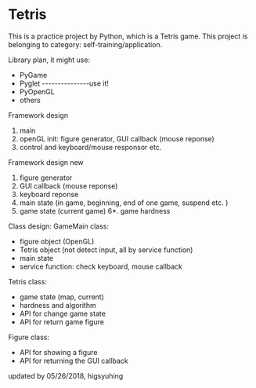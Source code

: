 # Tetris
This is a practice project by Python, which is a Tetris game. 
This project is belonging to category: self-training/application. 

Library plan, it might use: 
- PyGame
- Pyglet  ---------------use it! 
- PyOpenGL
- others

Framework design
1. main
2. openGL init: figure generator, GUI callback (mouse reponse)
3. control and keyboard/mouse responsor
etc. 

Framework design new
1. figure generator
2. GUI callback (mouse reponse)
3. keyboard reponse
4. main state (in game, beginning, end of one game, suspend etc. )
5. game state (current game)
6*. game hardness

Class design: 
GameMain class:
- figure object (OpenGL)
- Tetris object (not detect input, all by service function)
- main state
- service function: check keyboard, mouse callback

Tetris class:
- game state (map, current)
- hardness and algorithm
- API for change game state
- API for return game figure

Figure class:
- API for showing a figure
- API for returning the GUI callback

updated by 05/26/2018, higsyuhing
